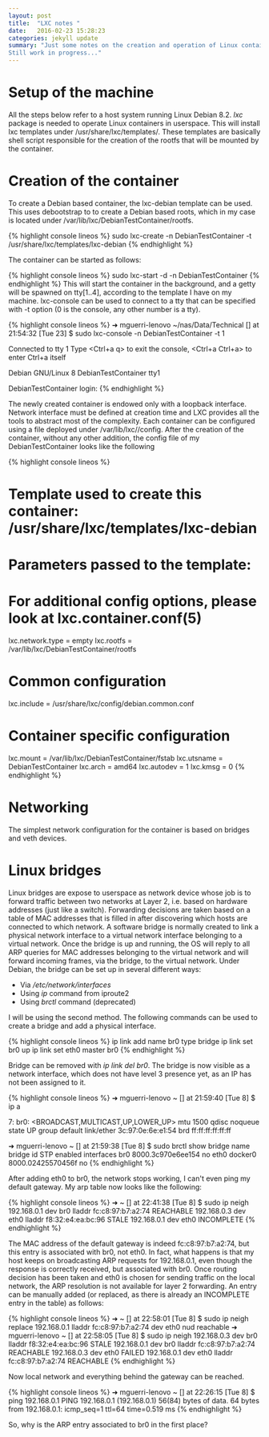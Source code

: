 ```yaml
---
layout: post
title:  "LXC notes "
date:   2016-02-23 15:28:23
categories: jekyll update
summary: "Just some notes on the creation and operation of Linux containers.
Still work in progress..."
---
```



Setup of the machine
=======
All the steps below refer to a host system running Linux Debian 8.2.
*lxc* package is needed to operate Linux containers in userspace.
This will install lxc templates under /usr/share/lxc/templates/. These templates
are basically shell script responsible for the creation of the rootfs that will
be mounted by the container.


Creation of the container
=======
To create a Debian based container, the lxc-debian template can be used. This uses
debootstrap to to create a Debian based roots, which in my case is located under
/var/lib/lxc/DebianTestContainer/rootfs.


{% highlight console lineos %}
sudo lxc-create -n DebianTestContainer -t /usr/share/lxc/templates/lxc-debian
{% endhighlight %}

The container can be started as follows:


{% highlight console lineos %}
sudo lxc-start -d -n DebianTestContainer
{% endhighlight %}
This will start the container in the background, and a getty will be spawned on
tty[1..4], according to the template I have on my machine. lxc-console can be used
to connect to a tty that can be specified with -t option (0 is the console, any other 
number is a tty).

{% highlight console lineos %}
➜ mguerri-lenovo ~/nas/Data/Technical [] at 21:54:32 [Tue 23] $ sudo lxc-console -n DebianTestContainer -t 1

Connected to tty 1
Type <Ctrl+a q> to exit the console, <Ctrl+a Ctrl+a> to enter Ctrl+a itself

Debian GNU/Linux 8 DebianTestContainer tty1

DebianTestContainer login:
{% endhighlight %}

The newly created container is endowed only with a loopback interface. Network interface
must be defined at creation time and LXC provides all the tools to abstract most
of the complexity. Each container can be configured using a file deployed under
/var/lib/lxc/<ContainerName>/config. After the creation of the container, without
any other addition, the config file of my DebianTestContainer looks like the following


{% highlight console lineos %}
# Template used to create this container: /usr/share/lxc/templates/lxc-debian
# Parameters passed to the template:
# For additional config options, please look at lxc.container.conf(5)
lxc.network.type = empty
lxc.rootfs = /var/lib/lxc/DebianTestContainer/rootfs

# Common configuration
lxc.include = /usr/share/lxc/config/debian.common.conf

# Container specific configuration
lxc.mount = /var/lib/lxc/DebianTestContainer/fstab
lxc.utsname = DebianTestContainer
lxc.arch = amd64
lxc.autodev = 1
lxc.kmsg = 0
{% endhighlight %}



Networking
=======
The simplest network configuration for the container is based on bridges and veth
devices.




Linux bridges
=======
Linux bridges are expose to userspace as network device whose job is to forward
traffic between two networks at Layer 2, i.e. based on hardware addresses (just
like a switch). Forwarding decisions are taken based on a table of MAC addresses that is filled in after
discovering which hosts are connected to which network. A software bridge is normally
created to link a physical network interface to a virtual network interface belonging
to a virtual network. Once the bridge is up and running, the OS will reply to all 
ARP queries for MAC addresses belonging to the virtual network and will forward
incoming frames, via the bridge, to the virtual network. Under Debian, the bridge
can be set up in several different ways:

* Via */etc/network/interfaces*
* Using *ip* command from iproute2
* Using *brctl* command (deprecated)

I will be using the second method. The following commands can be used to create
a bridge and add a physical interface.

{% highlight console lineos %}
ip link add name br0 type bridge
ip link set br0 up
ip link set eth0 master br0
{% endhighlight %}

Bridge can be removed with *ip link del br0*. The bridge is now visible as a 
network interface, which does not have level 3 presence yet, as an IP has not been
assigned to it.

{% highlight console lineos %}
➜ mguerri-lenovo ~ [] at 21:59:40 [Tue 8] $ ip a

7: br0: <BROADCAST,MULTICAST,UP,LOWER_UP> mtu 1500 qdisc noqueue state UP group default 
    link/ether 3c:97:0e:6e:e1:54 brd ff:ff:ff:ff:ff:ff

➜ mguerri-lenovo ~ [] at 21:59:38 [Tue 8] $ sudo brctl show
bridge name bridge id       STP enabled interfaces
br0     8000.3c970e6ee154   no      eth0
docker0     8000.02425570456f   no
{% endhighlight %}

After adding eth0 to br0, the network stops working, I can't even ping my default 
gateway. My arp table now looks like the following:


{% highlight console lineos %}
➜  ~ [] at 22:41:38 [Tue 8] $ sudo ip neigh                     
192.168.0.1 dev br0 lladdr fc:c8:97:b7:a2:74 REACHABLE
192.168.0.3 dev eth0 lladdr f8:32:e4:ea:bc:96 STALE
192.168.0.1 dev eth0  INCOMPLETE
{% endhighlight %}

The MAC address of the default gateway is indeed fc:c8:97:b7:a2:74, but this
entry is associated with br0, not eth0. In fact, what happens is that my 
host keeps on broadcasting ARP requests for 192.168.0.1, even though the response
is correctly received, but associated with br0. Once routing decision has been taken
and eth0 is chosen for sending traffic on the local network, the ARP resolution
is not available for layer 2 forwarding. An entry can be manually added (or
replaced, as there is already an INCOMPLETE entry in the table) as follows:

{% highlight console lineos %}
➜  ~ [] at 22:58:01 [Tue 8] $ sudo ip neigh replace 192.168.0.1 lladdr fc:c8:97:b7:a2:74 dev eth0 nud reachable
➜ mguerri-lenovo ~ [] at 22:58:05 [Tue 8] $ sudo ip neigh
192.168.0.3 dev br0 lladdr f8:32:e4:ea:bc:96 STALE
192.168.0.1 dev br0 lladdr fc:c8:97:b7:a2:74 REACHABLE
192.168.0.3 dev eth0  FAILED
192.168.0.1 dev eth0 lladdr fc:c8:97:b7:a2:74 REACHABLE
{% endhighlight %}

Now local network and everything behind the gateway can be reached.

{% highlight console lineos %}
➜ mguerri-lenovo ~ [] at 22:26:15 [Tue 8] $ ping 192.168.0.1
PING 192.168.0.1 (192.168.0.1) 56(84) bytes of data.
64 bytes from 192.168.0.1: icmp_seq=1 ttl=64 time=0.519 ms
{% endhighlight %}

So, why is the ARP entry associated to br0 in the first place?

